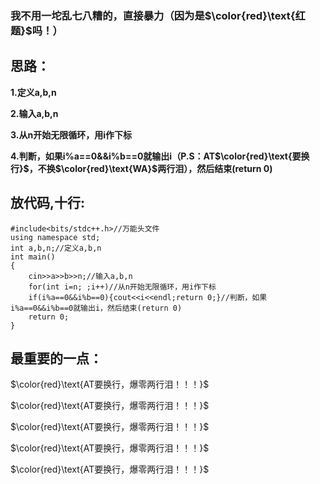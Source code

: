 ### 我不用一坨乱七八糟的，直接暴力（因为是$\color{red}\text{红题}$吗！）


## 思路：

**1.定义a,b,n**

**2.输入a,b,n**

**3.从n开始无限循环，用i作下标**

**4.判断，如果i%a==0&&i%b==0就输出i（P.S：AT$\color{red}\text{要换行}$，不换$\color{red}\text{WA}$两行泪），然后结束(return 0)**

## 放代码,十行:
```
#include<bits/stdc++.h>//万能头文件
using namespace std;
int a,b,n;//定义a,b,n
int main()
{
	cin>>a>>b>>n;//输入a,b,n
	for(int i=n; ;i++)//从n开始无限循环，用i作下标
    if(i%a==0&&i%b==0){cout<<i<<endl;return 0;}//判断，如果i%a==0&&i%b==0就输出i，然后结束(return 0)
    return 0;
}
```

## 最重要的一点：

$\color{red}\text{AT要换行，爆零两行泪！！！}$

$\color{red}\text{AT要换行，爆零两行泪！！！}$

$\color{red}\text{AT要换行，爆零两行泪！！！}$

$\color{red}\text{AT要换行，爆零两行泪！！！}$

$\color{red}\text{AT要换行，爆零两行泪！！！}$

